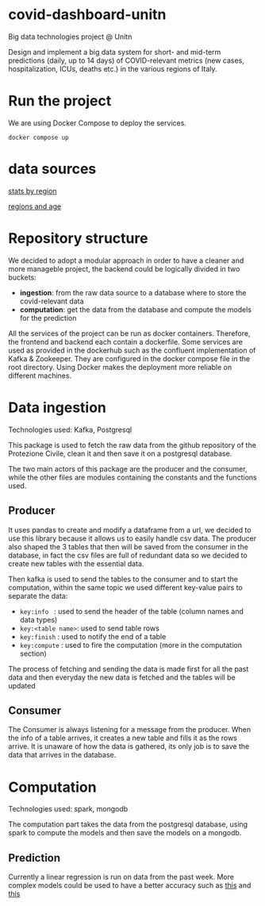 # covid-dashboard-unitn
Big data technologies project @ Unitn 

Design and implement a big data system for short- and mid-term predictions (daily, up to 14 days) of COVID-relevant metrics (new cases, hospitalization, ICUs, deaths etc.) in the various regions of Italy.

# Run the project
We are using Docker Compose to deploy the services.

```
docker compose up  
```

# data sources
[stats by region](https://github.com/pcm-dpc/COVID-19/tree/master/dati-regioni)

[regions and age](https://github.com/pcm-dpc/COVID-19/blob/master/dati-statistici-riferimento/popolazione-istat-regione-range.csv)

# Repository structure 
We decided to adopt a modular approach in order to have a cleaner and more manageble project, the backend could be logically divided in two buckets: 
- **ingestion**: from the raw data source to a database where to store the covid-relevant data 
- **computation**: get the data from the database and compute the models for the prediction 

All the services of the project can be run as docker containers. Therefore, the frontend and backend each contain a dockerfile. Some services are used as provided in the dockerhub such as the confluent implementation of Kafka & Zookeeper. They are configured in the docker compose file in the root directory. Using Docker makes the deployment more reliable on different machines.

# Data ingestion
Technologies used: Kafka, Postgresql 

This package is used to fetch the raw data from the github repository of the Protezione Civile, clean it and then save it on a postgresql database.

The two main actors of this package are the producer and the consumer, while the other files are modules containing the constants and the functions used.

## Producer
It uses pandas to create and modify a dataframe from a url, we decided to use this library because it allows us to easily handle csv data. The producer also shaped the 3 tables that then will be saved from the consumer in the database, in fact the csv files are full of redundant data so we decided to create new tables with the essential data.

Then kafka is used to send the tables to the consumer and to start the computation, within the same topic we used different key-value pairs to separate the data:

- `key:info ` : used to send the header of the table (column names and data types)
- `key:<table name>`: used to send table rows 
- `key:finish` : used to notify the end of a table 
- `key:compute` : used to fire the computation (more in the computation section)

The process of fetching and sending the data is made first for all the past data and then everyday the new data is fetched and the tables will be updated 

## Consumer
The Consumer is always listening for a message from the producer. When the info of a table arrives, it creates a new table and fills it as the rows arrive. It is unaware of how the data is gathered, its only job is to save the data that arrives in the database.

# Computation
Technologies used: spark, mongodb 

The computation part takes the data from the postgresql database, using spark to compute the models and then save the models on a mongodb.

## Prediction
Currently a linear regression is run on data from the past week. More complex models could be used to have a better accuracy such as [this](https://www.sciencedirect.com/science/article/pii/S2213398421001615) and 
[this](https://github.com/AlessandroMinervini/COVID-19-forecasting)






